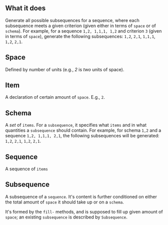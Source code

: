 ## What it does
Generate all possible subsequences for a sequence, where each subsequence meets a given criterion (given either in terms of `space` or of `schema`).
For example, for a sequence `1,2, 1,1,1, 1,2` and criterion `3` (given in terms of `space`), generate the following subsequences: `1,2`, `2,1`, `1,1,1`, `1,2`, `2,1`.

## Space
Defined by number of units (e.g., *2* is *two* units of space).

## Item
A declaration <!--(specification, expression)--> of certain amount of `space`. E.g., `2`.

## Schema
A *set* of `items`. For a `subsequence`, it specifies what `items` and in what quantities a `subsequence` should contain.
For example, for schema `1,2` and a sequence `1,2, 1,1,1, 2,1`, the following subsequences will be generated:
`1,2`, `2,1`, `1,2`, `2,1`.
<!-- I.e., the order in which `items` occur in the `schema` is irrelevant (at least, in the context of using it for forming a `subsequence`). -->
<!-- For some `items`, which of them take how much `space`. -->

## Sequence
A sequence of `items`

## Subsequence
A subsequence of a `sequence`. It's content is further conditioned on either the total amount of `space` it should take up or on a `schema`.
<!-- It's content is conditioned on either the total amount of `space` it should take up or what `items` and in what quantities should comprise it (specified by a `schema`). `subsequence` must be a subsequence of a `sequence`. -->


It's formed by the `fill-` methods, and is supposed to fill up given amount of `space`; an existing `subsequence` is described by `Subsequence`.
